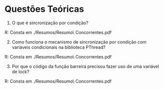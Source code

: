 # Questões Teóricas

1. O que é sincronização por condição?

R: Consta em ./Resumos/Resumo\ Concorrentes.pdf

2. Como funciona o mecanismo de sincronização por condição com variáveis condicionais na biblioteca PThread?

R: Consta em ./Resumos/Resumo\ Concorrentes.pdf

3. Por que o código da função barreira precisou fazer uso de uma variável de lock?

R: Consta em ./Resumos/Resumo\ Concorrentes.pdf
